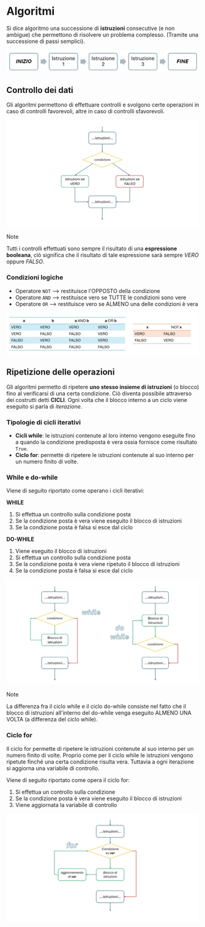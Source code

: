# Algoritmi

Si dice algoritmo una successione di **istruzioni** consecutive (e non ambigue) che permettono di risolvere un problema complesso. (Tramite una successione di passi semplici).

![algoritmo](./images/algoritmo.jpg)

## Controllo dei dati

Gli algoritmi permettono di effettuare controlli e svolgono certe operazioni in caso di controlli favorevoli, altre in caso di controlli sfavorevoli.

![if](./images/flowchart-if.jpg)

>[!NOTE]
>Tutti i controlli effettuati sono sempre il risultato di una **espressione booleana**, ciò significa che il risultato di tale espressione sarà sempre *VERO* oppure *FALSO*.

### Condizioni logiche

* Operatore `NOT` --> restituisce l'OPPOSTO della condizione
* Operatore `AND` --> restituisce vero se TUTTE le condizioni sono vere
* Operatore `OR` --> restituisce vero se ALMENO una delle condizioni è vera

![operatorilogici](./images/operatori-logici.jpg)

## Ripetizione delle operazioni

Gli algoritmi permetto di ripetere **uno stesso insieme di istruzioni** (o blocco) fino al verificarsi di una certa condizione. Ciò diventa possibile attraverso dei costrutti detti **CICLI**. Ogni volta che il blocco interno a un ciclo viene eseguito si parla di *iterazione*.

### Tipologie di cicli iterativi

* **Cicli while**: le istruzioni contenute al loro interno vengono eseguite fino a quando la condizione predisposta è vera ossia fornisce come risultato `True`.
* **Ciclo for**: permette di ripetere le istruzioni contenute al suo interno per un numero finito di volte.

### While e do-while

Viene di seguito riportato come operano i cicli iterativi:

**WHILE**
1. Si effettua un controllo sulla condizione posta
2. Se la condizione posta è vera viene eseguito il blocco di istruzioni
3. Se la condizione posta è falsa si esce dal ciclo

**DO-WHILE**
1. Viene eseguito il blocco di istruzioni
2. Si effettua un controllo sulla condizione posta
3. Se la condizione posta è vera viene ripetuto il blocco di istruzioni
4. Se la condizione posta è falsa si esce dal ciclo

![cicli](./images/cicli-while.jpg)

>[!NOTE]
>La differenza fra il ciclo while e il ciclo do-while consiste nel fatto che il blocco di istruzioni all'interno del do-while venga eseguito ALMENO UNA VOLTA (a differenza del ciclo while).

### Ciclo for

Il ciclo for permette di ripetere le istruzioni contenute al suo interno per un numero finito di volte. Proprio come per il ciclo while le istruzioni vengono ripetute finché una certa condizione risulta vera. Tuttavia a ogni iterazione si aggiorna una variabile di controllo.

Viene di seguito riportato come opera il ciclo for:

1. Si effettua un controllo sulla condizione
2. Se la condizione posta è vera viene eseguito il blocco di istruzioni
3. Viene aggiornata la variabile di controllo

![ciclo-for](./images/ciclo-for.jpg)